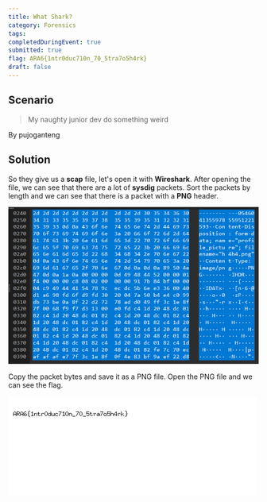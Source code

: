 ```yaml
---
title: What Shark?
category: Forensics
tags: 
completedDuringEvent: true
submitted: true
flag: ARA6{1ntr0duc710n_70_5tra7o5h4rk}
draft: false
---
```

## Scenario

> My naughty junior dev do something weird

By pujoganteng

## Solution

So they give us a **scap** file, let's open it with **Wireshark**. After opening the file, we can see that there are a lot of **sysdig** packets. Sort the packets by length and we can see that there is a packet with a **PNG** header. 

![alt text](image.png)

Copy the packet bytes and save it as a PNG file. Open the PNG file and we can see the flag.

![alt text](download.png)
